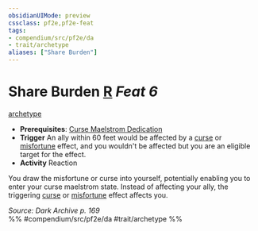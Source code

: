 ```yaml
---
obsidianUIMode: preview
cssclass: pf2e,pf2e-feat
tags:
- compendium/src/pf2e/da
- trait/archetype
aliases: ["Share Burden"]
---
```

# Share Burden  [R](/rules/core-rulebook/chapter-9-playing-the-game.md#Actions "Reaction") *Feat 6*  
[archetype](/rules/traits/archetype.md)  

- **Prerequisites**: [Curse Maelstrom Dedication](/compendium/feats/curse-maelstrom-dedication-da.md)
- **Trigger** An ally within 60 feet would be affected by a [curse](/rules/traits/curse.md) or [misfortune](/rules/traits/misfortune.md) effect, and you wouldn't be affected but you are an eligible target for the effect.
- **Activity** Reaction

You draw the misfortune or curse into yourself, potentially enabling you to enter your curse maelstrom state. Instead of affecting your ally, the triggering [curse](/rules/traits/curse.md) or [misfortune](/rules/traits/misfortune.md) effect affects you.

*Source: Dark Archive p. 169*  
%% #compendium/src/pf2e/da #trait/archetype %%